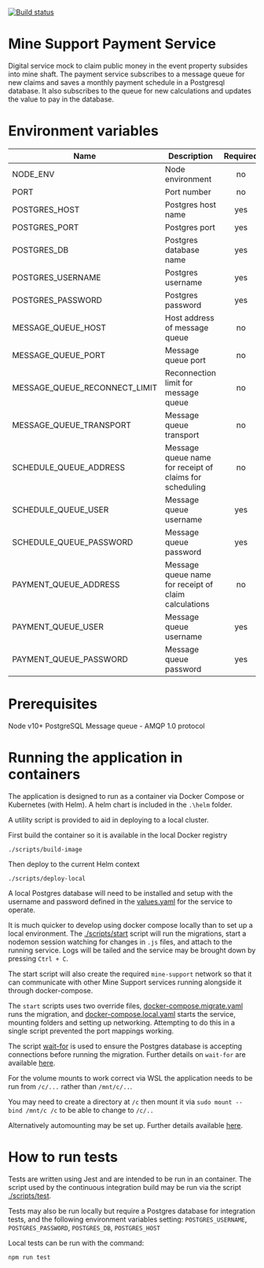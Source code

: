 [![Build status](https://defradev.visualstudio.com/DEFRA_FutureFarming/_apis/build/status/defra-ff-mine-support-payment-service)](https://defradev.visualstudio.com/DEFRA_FutureFarming/_build/latest?definitionId=565)

# Mine Support Payment Service
Digital service mock to claim public money in the event property subsides into mine shaft.  The payment service subscribes to a message queue for new claims and saves a monthly payment schedule in a Postgresql database.  It also subscribes to the queue for new calculations and updates the value to pay in the database.

# Environment variables
|Name|Description|Required|Default|Valid|Notes|
|---|---|:---:|---|---|---|
|NODE_ENV|Node environment|no|development|development,test,production||
|PORT|Port number|no|3004|||
|POSTGRES_HOST|Postgres host name|yes|||
|POSTGRES_PORT|Postgres port|yes|||
|POSTGRES_DB|Postgres database name|yes||||
|POSTGRES_USERNAME|Postgres username|yes||||
|POSTGRES_PASSWORD|Postgres password|yes||||
|MESSAGE_QUEUE_HOST|Host address of message queue|no|localhost|||
|MESSAGE_QUEUE_PORT|Message queue port|no|5672|||
|MESSAGE_QUEUE_RECONNECT_LIMIT|Reconnection limit for message queue|no|10|||
|MESSAGE_QUEUE_TRANSPORT|Message queue transport|no|tcp|||
|SCHEDULE_QUEUE_ADDRESS|Message queue name for receipt of claims for scheduling|no|schedule|||
|SCHEDULE_QUEUE_USER|Message queue username|yes||||
|SCHEDULE_QUEUE_PASSWORD|Message queue password|yes||||
|PAYMENT_QUEUE_ADDRESS|Message queue name for receipt of claim calculations|no|payment|||
|PAYMENT_QUEUE_USER|Message queue username|yes||||
|PAYMENT_QUEUE_PASSWORD|Message queue password|yes||||

# Prerequisites
Node v10+
PostgreSQL
Message queue - AMQP 1.0 protocol

# Running the application in containers
The application is designed to run as a container via Docker Compose or Kubernetes (with Helm). A helm chart is included in the `.\helm` folder.

A utility script is provided to aid in deploying to a local cluster.

First build the container so it is available in the local Docker registry

 `./scripts/build-image`
 
 Then deploy to the current Helm context

 `./scripts/deploy-local`

 A local Postgres database will need to be installed and setup with the username and password defined in the [values.yaml](./helm/values.yaml) for the service to operate.

It is much quicker to develop using docker compose locally than to set up a local environment.
The [./scripts/start](./scripts/start) script will run the migrations, start a nodemon session watching for changes in `.js` files, and attach to the running service. Logs will be tailed and the service may be brought down by pressing `Ctrl + C`.

The start script will also create the required `mine-support` network so that it can communicate with other Mine Support services running alongside it through docker-compose.

The `start` scripts uses two override files, [docker-compose.migrate.yaml](docker-compose.migrate.yaml) runs the migration, and [docker-compose.local.yaml](docker-compose.local.yaml) starts the service, mounting folders and setting up networking. Attempting to do this in a single script prevented the port mappings working.

The script [wait-for](./wait-for) is used to ensure the Postgres database is accepting connections before running the migration. Further details on `wait-for` are available [here](https://github.com/gesellix/wait-for).

For the volume mounts to work correct via WSL the application needs to be run from `/c/...` rather than `/mnt/c/..`.

You may need to create a directory at `/c` then mount it via `sudo mount --bind /mnt/c /c` to be able to change to `/c/..`

Alternatively automounting may be set up. Further details available [here](https://nickjanetakis.com/blog/setting-up-docker-for-windows-and-wsl-to-work-flawlessly).

# How to run tests
Tests are written using Jest and are intended to be run in an container.
The script used by the continuous integration build may be run via the script [./scripts/test](./scripts/test).

Tests may also be run locally but require a Postgres database for integration tests, and the following environment variables setting: `POSTGRES_USERNAME`, `POSTGRES_PASSWORD`, `POSTGRES_DB`, `POSTGRES_HOST`

Local tests can be run with the command:

`npm run test`
